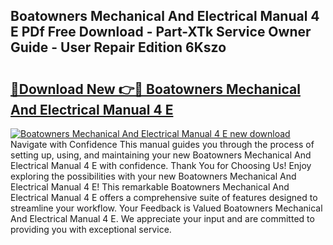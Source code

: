 ## Boatowners Mechanical And Electrical Manual 4 E PDf Free Download - Part-XTk Service Owner Guide - User Repair Edition 6Kszo

# <h2><a href="http://cf29333.oget.top/?id=Boatowners+Mechanical+And+Electrical+Manual+4+E">🔗Download New 👉🔴 Boatowners Mechanical And Electrical Manual 4 E</a></h2>

[![Boatowners Mechanical And Electrical Manual 4 E new download](https://i.imgur.com/5g1atiW.png)](http://cf29333.oget.top/?id=Boatowners+Mechanical+And+Electrical+Manual+4+E)
Navigate with Confidence This manual guides you through the process of setting up, using, and maintaining your new Boatowners Mechanical And Electrical Manual 4 E with confidence. Thank You for Choosing Us! Enjoy exploring the possibilities with your new Boatowners Mechanical And Electrical Manual 4 E! This remarkable Boatowners Mechanical And Electrical Manual 4 E offers a comprehensive suite of features designed to streamline your workflow. Your Feedback is Valued Boatowners Mechanical And Electrical Manual 4 E. We appreciate your input and are committed to providing you with exceptional service.
